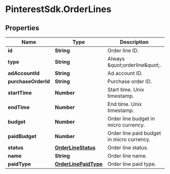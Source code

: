 # PinterestSdk.OrderLines

## Properties

Name | Type | Description | Notes
------------ | ------------- | ------------- | -------------
**id** | **String** | Order line ID. | [optional] 
**type** | **String** | Always \&quot;orderline\&quot;. | [optional] 
**adAccountId** | **String** | Ad account ID. | [optional] 
**purchaseOrderId** | **String** | Purchase order ID. | [optional] 
**startTime** | **Number** | Start time. Unix timestamp. | [optional] 
**endTime** | **Number** | End time. Unix timestamp. | [optional] 
**budget** | **Number** | Order line budget in micro currency. | [optional] 
**paidBudget** | **Number** | Order line paid budget in micro currency. | [optional] 
**status** | [**OrderLineStatus**](OrderLineStatus.md) | Order line status. | [optional] 
**name** | **String** | Order line name. | [optional] 
**paidType** | [**OrderLinePaidType**](OrderLinePaidType.md) | Order line paid type. | [optional] 


